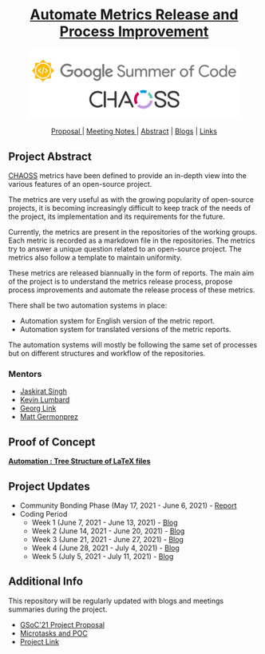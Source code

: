 <h1 align="center"><a href="https://summerofcode.withgoogle.com/projects/#5914002158256128">Automate Metrics Release and Process Improvement</a></h1>
<figure>
  <img src="project/images/chaoss-gsoc.png" align="center">
</figure>
<p align="center">
  <a href="project/Automate-Metrics-Release-and-Process-Improvement.pdf"> Proposal </a>|
  <a href="meetings/"> Meeting Notes </a>| 
  <a href="#project-abstract"> Abstract</a> |
  <a href="blogs/">Blogs</a> |
  <a href="#additional-info"> Links</a>
</p>

## Project Abstract

[CHAOSS](https://github.com/chaoss) metrics have been defined to provide an in-depth view into the various features of an open-source project.

 The metrics are very useful as with the growing popularity of open-source projects, it is becoming increasingly difficult to keep track of the needs of the project, its implementation and its requirements for the future. 

Currently, the metrics are present in the repositories of the working groups. Each metric is recorded as a markdown file in the repositories. The metrics try to answer a unique question related to an open-source project. The metrics also follow a template to maintain uniformity.

These metrics are released biannually in the form of reports. The main aim of the project is to understand the metrics release process, propose process improvements and automate the release process of these metrics.

There shall be two automation systems in place:
- Automation system for English version of the metric report.
- Automation system for translated versions of the metric reports.

The automation systems will mostly be following the same set of processes but on different structures and workflow of the repositories. 

### Mentors

- [Jaskirat Singh](https://github.com/jaskiratsingh2000)
- [Kevin Lumbard](https://github.com/klumb)
- [Georg Link](https://github.com/GeorgLink)
- [Matt Germonprez](https://github.com/germonprez)

## Proof of Concept

**[Automation : Tree Structure of LaTeX files](https://github.com/yash2002109/GSoC-21-Microtasks/tree/main/Automate-LaTeX-Tree)**

## Project Updates

- Community Bonding Phase (May 17, 2021 - June 6, 2021) - [Report](blogs/community-bonding.md)
- Coding Period
  - Week 1 (June 7, 2021 - June 13, 2021) - [Blog](blogs/week-01-coding-period.md)
  - Week 2 (June 14, 2021 - June 20, 2021) - [Blog](blogs/week-02-coding-period.md)
  - Week 3 (June 21, 2021 - June 27, 2021) - [Blog](blogs/week-03-coding-period.md)
  -  Week 4 (June 28, 2021 - July 4, 2021) - [Blog](blogs/week-04-coding-period.md)
  -  Week 5 (July 5, 2021 - July 11, 2021) - [Blog](blogs/week-05-coding-period.md)
    
## Additional Info

This repository will be regularly updated with blogs and meetings summaries during the project.
    
- [GSoC'21 Project Proposal](project/Automate-Metrics-Release-and-Process-Improvement.pdf)
- [Microtasks and POC]()
- [Project Link](https://summerofcode.withgoogle.com/projects/#5914002158256128)
